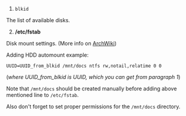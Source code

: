 1. ```blkid```

The list of available disks.

2. **/etc/fstab**

Disk mount settings. (More info on [ArchWiki](https://wiki.archlinux.org/index.php/Fstab))

Adding HDD automount example:

```UUID=UUID_from_blkid /mnt/docs ntfs rw,notail,relatime 0 0```

(*where UUID_from_blkid is UUID, which you can get from paragraph 1*)

Note that ```/mnt/docs``` should be created manually before adding above mentioned line to ```/etc/fstab```.

Also don't forget to set proper permissions for the ```/mnt/docs``` directory.
